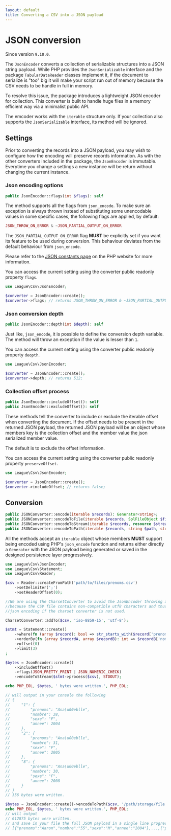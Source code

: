 ```yaml
---
layout: default
title: Converting a CSV into a JSON payload
---
```


# JSON conversion

<p class="message-notice">Since version <code>9.10.0</code>.</p>

The `JsonEncoder` converts a collection of serializable structures into a JSON string payload.
While PHP provides the `JsonSerializable` interface and the package `TabularDataReader` classes
implement it, if the document to serialize is "too" big it will make your script run out of
memory because the CSV needs to be handle in full in memory.

To resolve this issue, the package introduces a lightweight JSON encoder for collection.
This converter is built to handle huge files in a memory efficient way via a minimalist public API.

<p class="message-warning">The emcoder works with the <code>iterable</code> structure only. If
your collection also supports the <code>JsonSerializable</code> interface, its method will be
ignored.</p>

## Settings

Prior to converting the records into a JSON payload, you may wish to configure how the encoding
will preserve records information. As with the other converters included in the package,
the `JsonEncoder` is immutable. Everytime you change a settings a new instance
will be return without changing the current instance.

### Json encoding options

```php
public JsonEncoder::flags(int $flags): self
```

The method supports all the flags from `json_encode`. To make sure an exception is always thrown instead
of substituting some unencodable values in some specific cases, the following flags are applied, by default:

```php
JSON_THROW_ON_ERROR & ~JSON_PARTIAL_OUTPUT_ON_ERROR
```

The `JSON_PARTIAL_OUTPUT_ON_ERROR` flag **MUST** be explicitly set if you want its feature to be used
during conversion. This behaviour deviates from the default behaviour from `json_encode`.

Please refer to the [JSON constants page](https://www.php.net/manual/en/json.constants.php) on the PHP
website for more information.

You can access the current setting using the converter public readonly property `flags`.

```php
use League\Csv\JsonEncoder;

$converter = JsonEncoder::create();
$converter->flags; // returns JSON_THROW_ON_ERROR & ~JSON_PARTIAL_OUTPUT_ON_ERROR;
```

### Json conversion depth

```php
public JsonEncoder::depth(int $depth): self
```

Just like, `json_encode`, it is possible to define the conversion depth variable. The method will
throw an exception if the value is lesser than `1`.

You can access the current setting using the converter public readonly property `deopth`.

```php
use League\Csv\JsonEncoder;

$converter = JsonEncoder::create();
$converter->depth; // returns 512;
```

### Collection offset process

```php
public JsonEncoder::includeOffset(): self
public JsonEncoder::excludeOffset(): self
```

These methods tell the converter to include or exclude the iterable offset when converting
the document. If the offset needs to be present in the returned JSON payload, the returned JSON
payload will be an object whose members key is the collection offset and the member value the json
serialized member value.

<p class="message-info">The default is to exclude the offset information.</p>

You can access the current setting using the converter public readonly property `preserveOffset`.

```php
use League\Csv\JsonEncoder;

$converter = JsonEncoder::create();
$converter->includeOffset; // returns false;
```

## Conversion

```php
public JSONConverter::encode(iterable $records): Generator<string>;
public JSONConverter::encodeToFile(iterable $records, SplFileObject $file): int;
public JSONConverter::encodeToStream(iterable $records, resource $stream): int;
public JSONConverter::encodeToPath(iterable $records, string $path, string $open_mode = 'w', resource $context = null): int;
```

All the methods accept an `iterable` object whose members **MUST** support being encoded
using PHP's `json_encode` function and returns either directly a `Generator` with the
JSON payload being generated or saved in the designed persistence layer progressively.

```php
use League\Csv\JsonEncoder;
use League\Csv\Statement;
use League\Csv\Reader;

$csv = Reader::createFromPath('path/to/files/prenoms.csv')
    ->setDelimiter(';')
    ->setHeaderOffset(0);

//We are using the CharsetConverter to avoid the JsonEncoder throwing an exception
//because the CSV file contains non-compatible utf8 characters and thus will fail
//json encoding if the charset converter is not used.

CharsetConverter::addTo($csv, 'iso-8859-15', 'utf-8');

$stmt = Statement::create()
    ->where(fn (array $record): bool => str_starts_with($record['prenoms'], 'Anaë'))
    ->orderBy(fn (array $recordA, array $recordB): int => $recordB['nombre'] <=> $recordA['nombre'])
    ->offset(0)
    ->limit(3)
;

$bytes = JsonEncoder::create()
    ->includeOffset()
    ->flags(JSON_PRETTY_PRINT | JSON_NUMERIC_CHECK)
    ->encodeToStream($stmt->process($csv), STDOUT);

echo PHP_EOL, $bytes, ' bytes were written.', PHP_EOL;

// will output in your console the following
// {
//     "1": {
//         "prenoms": "Ana\u00eblle",
//         "nombre": 38,
//         "sexe": "F",
//         "annee": 2004
//     },
//     "2": {
//         "prenoms": "Ana\u00eblle",
//         "nombre": 31,
//         "sexe": "F",
//         "annee": 2005
//     },
//     "8": {
//         "prenoms": "Ana\u00eblle",
//         "nombre": 30,
//         "sexe": "F",
//         "annee": 2008
//     }
// }
// 356 bytes were written.

$bytes = JsonEncoder::create()->encodeToPath($csv, '/path/storage/file.json');
echo PHP_EOL, $bytes, ' bytes were written.', PHP_EOL;
// will output
// 612875 bytes were written.
// and save in your file the full JSON payload in a single line progressively
// [{"prenoms":"Aaron","nombre":"55","sexe":"M","annee":"2004"},...,{"prenoms":"Zohra","nombre":"6","sexe":"F","annee":"2012"}]
```
